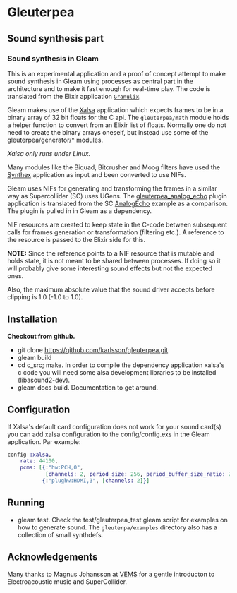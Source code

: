 # Gleuterpea
## Sound synthesis part
### Sound synthesis in Gleam

This is an experimental application and a proof of concept attempt to make sound synthesis in Gleam using processes as central part in the architecture and to make it fast enough for real-time play. The code is translated from the Elixir application [`Granulix`](https://github.com/karlsson/granulix).

Gleam makes use of the [Xalsa](https://github.com/karlsson/xalsa) application which expects frames to be in a binary array of 32 bit floats for the C api.
The `gleuterpea/math` module holds a helper function to convert from an Elixir list of floats.
Normally one do not need to create the binary arrays oneself, but instead use some of the gleuterpea/generator/* modules.

*Xalsa only runs under Linux.*

Many modules like the Biquad, Bitcrusher and Moog filters have used the [Synthex](https://github.com/bitgamma/synthex) application as input and been converted to use NIFs.

Gleam uses NIFs for generating and transforming the frames in a similar way as Supercollider (SC) uses UGens. The [gleuterpea_analog_echo](https://github.com/karlsson/gleuterpea/blob/main/src/gleuterpea/filter/sc_analog_echo.gleam) plugin application is translated from the SC [AnalogEcho](https://github.com/supercollider/example-plugins/blob/master/03-AnalogEcho/AnalogEcho.cpp) example as a comparison. The plugin is pulled in in Gleam as a dependency.

NIF resources are created to keep state in the C-code between subsequent calls for frames generation or transformation (filtering etc.). A reference to the resource is passed to the Elixir side for this.

**NOTE:** Since the reference points to a NIF resource that is mutable and holds state, it is not meant to be shared between processes. If doing so it will probably give some interesting sound effects but not the expected ones.

Also, the maximum absolute value that the sound driver accepts before clipping is 1.0 (-1.0 to 1.0).

## Installation

**Checkout from github.**
- git clone https://github.com/karlsson/gleuterpea.git
- gleam build
- cd c_src; make. In order to compile the dependency application xalsa's c code you will need some alsa development libraries to be installed (libasound2-dev).
- gleam docs build. Documentation to get around.

## Configuration

If Xalsa's default card configuration does not work for your sound card(s) you
can add xalsa configuration to the config/config.exs in the Gleam application. Par example:
```elixir
config :xalsa,
    rate: 44100,
    pcms: [{:"hw:PCH,0",
            [channels: 2, period_size: 256, period_buffer_size_ratio: 2]},
           {:"plughw:HDMI,3", [channels: 2]}]
```

## Running

- gleam test. Check the test/gleuterpea_test.gleam script for examples on how to generate sound. The `gleuterpa/examples` directory also has a collection of small synthdefs.

## Acknowledgements

Many thanks to Magnus Johansson at [VEMS](https://vems.nu/vems/) for a gentle
introducton to Electroacoustic music and SuperCollider.
